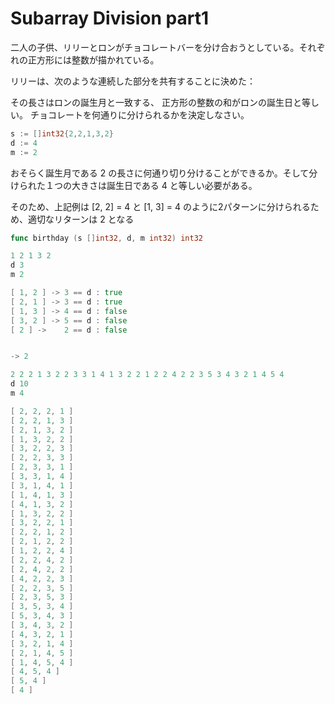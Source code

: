 # Subarray Division part1
二人の子供、リリーとロンがチョコレートバーを分け合おうとしている。それぞれの正方形には整数が描かれている。

リリーは、次のような連続した部分を共有することに決めた：

その長さはロンの誕生月と一致する、
正方形の整数の和がロンの誕生日と等しい。
チョコレートを何通りに分けられるかを決定しなさい。

```go
s := []int32{2,2,1,3,2}
d := 4
m := 2
```

おそらく誕生月である 2 の長さに何通り切り分けることができるか。そして分けられた１つの大きさは誕生日である 4 と等しい必要がある。

そのため、上記例は [2, 2] = 4 と [1, 3] = 4 のように2パターンに分けられるため、適切なリターンは 2 となる

```go
func birthday (s []int32, d, m int32) int32
```

```go
1 2 1 3 2
d 3
m 2

[ 1, 2 ] -> 3 == d : true
[ 2, 1 ] -> 3 == d : true
[ 1, 3 ] -> 4 == d : false
[ 3, 2 ] -> 5 == d : false
[ 2 ] ->    2 == d : false


-> 2
```

```go
2 2 2 1 3 2 2 3 3 1 4 1 3 2 2 1 2 2 4 2 2 3 5 3 4 3 2 1 4 5 4
d 10
m 4

[ 2, 2, 2, 1 ]
[ 2, 2, 1, 3 ]
[ 2, 1, 3, 2 ]
[ 1, 3, 2, 2 ]
[ 3, 2, 2, 3 ]
[ 2, 2, 3, 3 ]
[ 2, 3, 3, 1 ]
[ 3, 3, 1, 4 ]
[ 3, 1, 4, 1 ]
[ 1, 4, 1, 3 ]
[ 4, 1, 3, 2 ]
[ 1, 3, 2, 2 ]
[ 3, 2, 2, 1 ]
[ 2, 2, 1, 2 ]
[ 2, 1, 2, 2 ]
[ 1, 2, 2, 4 ]
[ 2, 2, 4, 2 ]
[ 2, 4, 2, 2 ]
[ 4, 2, 2, 3 ]
[ 2, 2, 3, 5 ]
[ 2, 3, 5, 3 ]
[ 3, 5, 3, 4 ]
[ 5, 3, 4, 3 ]
[ 3, 4, 3, 2 ]
[ 4, 3, 2, 1 ]
[ 3, 2, 1, 4 ]
[ 2, 1, 4, 5 ]
[ 1, 4, 5, 4 ]
[ 4, 5, 4 ]
[ 5, 4 ]
[ 4 ]
```